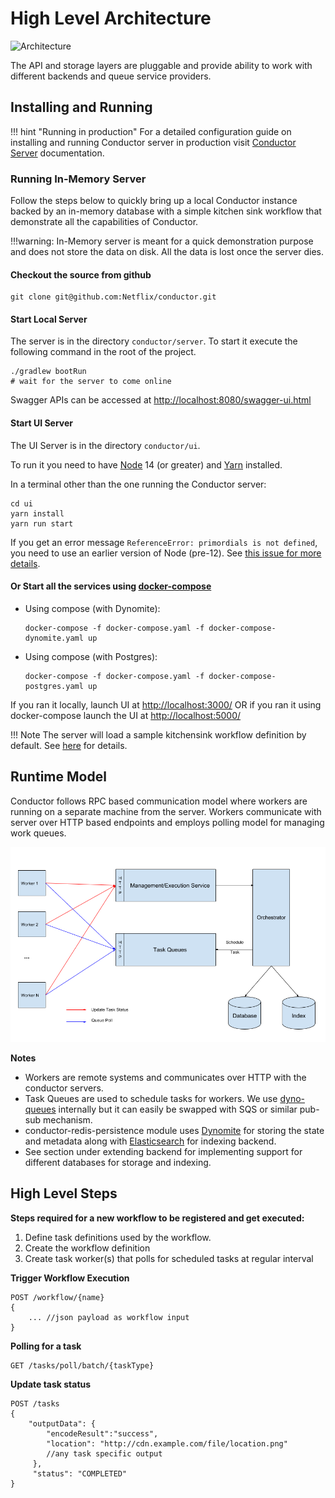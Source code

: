 # High Level Architecture
![Architecture](img/conductor-architecture.png)

The API and storage layers are pluggable and provide ability to work with different backends and queue service providers.

## Installing and Running

!!! hint "Running in production"
	For a detailed configuration guide on installing and running Conductor server in production visit [Conductor Server](server) documentation.

### Running In-Memory Server

Follow the steps below to quickly bring up a local Conductor instance backed by an in-memory database with a simple kitchen sink workflow that demonstrate all the capabilities of Conductor.

!!!warning:
	In-Memory server is meant for a quick demonstration purpose and does not store the data on disk.  All the data is lost once the server dies.

#### Checkout the source from github

```
git clone git@github.com:Netflix/conductor.git
```

#### Start Local Server

The server is in the directory `conductor/server`. To start it execute the following command in the root of the project.

```shell
./gradlew bootRun
# wait for the server to come online
```
Swagger APIs can be accessed at [http://localhost:8080/swagger-ui.html](http://localhost:8080/swagger-ui.html)

#### Start UI Server

The UI Server is in the directory `conductor/ui`.

To run it you need to have [Node](https://nodejs.org) 14 (or greater) and [Yarn](https://yarnpkg.com/) installed.

In a terminal other than the one running the Conductor server: 

```shell
cd ui
yarn install
yarn run start
```

If you get an error message `ReferenceError: primordials is not defined`, you need to use an earlier version of Node (pre-12). See [this issue for more details](https://github.com/Netflix/conductor/issues/1232).

#### Or Start all the services using [docker-compose](https://github.com/Netflix/conductor/blob/master/docker/docker-compose.yaml)
- Using compose (with Dynomite):
  ```shell
  docker-compose -f docker-compose.yaml -f docker-compose-dynomite.yaml up
  ```
- Using compose (with Postgres):
  ```shell
  docker-compose -f docker-compose.yaml -f docker-compose-postgres.yaml up
  ```

If you ran it locally, launch UI at [http://localhost:3000/](http://localhost:3000/) OR if you ran it using docker-compose launch the UI at [http://localhost:5000/](http://localhost:5000/)

!!! Note
	The server will load a sample kitchensink workflow definition by default.  See [here](/labs/kitchensink/) for details.

## Runtime Model
Conductor follows RPC based communication model where workers are running on a separate machine from the server. Workers communicate with server over HTTP based endpoints and employs polling model for managing work queues.

![name_for_alt](img/overview.png)

**Notes**

* Workers are remote systems and communicates over HTTP with the conductor servers.
* Task Queues are used to schedule tasks for workers.  We use [dyno-queues][1] internally but it can easily be swapped with SQS or similar pub-sub mechanism.
* conductor-redis-persistence module uses [Dynomite][2] for storing the state and metadata along with [Elasticsearch][3] for indexing backend.
* See section under extending backend for implementing support for different databases for storage and indexing.

[1]: https://github.com/Netflix/dyno-queues
[2]: https://github.com/Netflix/dynomite
[3]: https://www.elastic.co

## High Level Steps
**Steps required for a new workflow to be registered and get executed:**

1. Define task definitions used by the workflow.
2. Create the workflow definition
3. Create task worker(s) that polls for scheduled tasks at regular interval

**Trigger Workflow Execution**

```
POST /workflow/{name}
{
	... //json payload as workflow input
}
```

**Polling for a task**

```
GET /tasks/poll/batch/{taskType}
```
	
**Update task status**
	
```
POST /tasks
{
	"outputData": {
        "encodeResult":"success",
        "location": "http://cdn.example.com/file/location.png"
        //any task specific output
     },
     "status": "COMPLETED"
}
```
